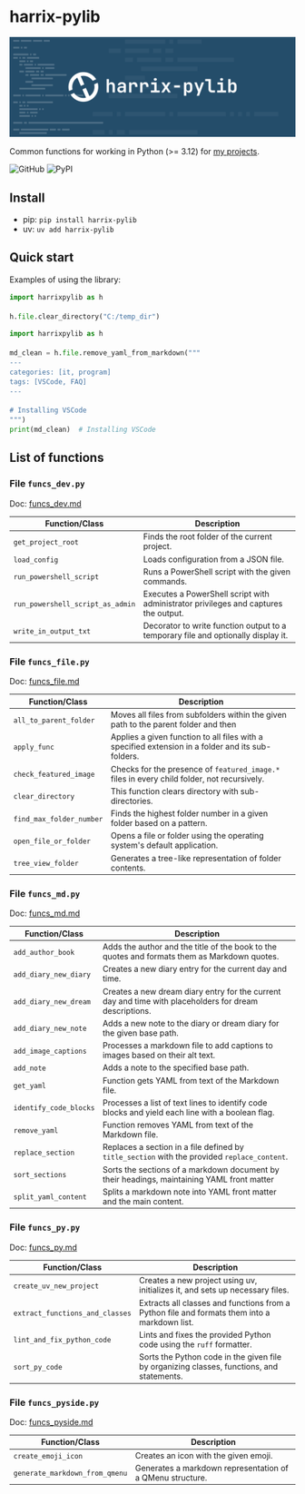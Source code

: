 # harrix-pylib

![harrix-pylib](img/featured-image.svg)

Common functions for working in Python (>= 3.12) for [my projects](https://github.com/Harrix?tab=repositories).

![GitHub](https://img.shields.io/github/license/Harrix/harrix-pylib) ![PyPI](https://img.shields.io/pypi/v/harrix-pylib)

## Install

- pip: `pip install harrix-pylib`
- uv: `uv add harrix-pylib`

## Quick start

Examples of using the library:

```py
import harrixpylib as h

h.file.clear_directory("C:/temp_dir")
```

```py
import harrixpylib as h

md_clean = h.file.remove_yaml_from_markdown("""
---
categories: [it, program]
tags: [VSCode, FAQ]
---

# Installing VSCode
""")
print(md_clean)  # Installing VSCode
```

## List of functions

### File `funcs_dev.py`

Doc: [funcs_dev.md](https://github.com/Harrix/harrix-pylib/tree/main/docs/funcs_dev.md)

| Function/Class | Description |
|----------------|-------------|
| `get_project_root` | Finds the root folder of the current project. |
| `load_config` | Loads configuration from a JSON file. |
| `run_powershell_script` | Runs a PowerShell script with the given commands. |
| `run_powershell_script_as_admin` | Executes a PowerShell script with administrator privileges and captures the output. |
| `write_in_output_txt` | Decorator to write function output to a temporary file and optionally display it. |

### File `funcs_file.py`

Doc: [funcs_file.md](https://github.com/Harrix/harrix-pylib/tree/main/docs/funcs_file.md)

| Function/Class | Description |
|----------------|-------------|
| `all_to_parent_folder` | Moves all files from subfolders within the given path to the parent folder and then |
| `apply_func` | Applies a given function to all files with a specified extension in a folder and its sub-folders. |
| `check_featured_image` | Checks for the presence of `featured_image.*` files in every child folder, not recursively. |
| `clear_directory` | This function clears directory with sub-directories. |
| `find_max_folder_number` | Finds the highest folder number in a given folder based on a pattern. |
| `open_file_or_folder` | Opens a file or folder using the operating system's default application. |
| `tree_view_folder` | Generates a tree-like representation of folder contents. |

### File `funcs_md.py`

Doc: [funcs_md.md](https://github.com/Harrix/harrix-pylib/tree/main/docs/funcs_md.md)

| Function/Class | Description |
|----------------|-------------|
| `add_author_book` | Adds the author and the title of the book to the quotes and formats them as Markdown quotes. |
| `add_diary_new_diary` | Creates a new diary entry for the current day and time. |
| `add_diary_new_dream` | Creates a new dream diary entry for the current day and time with placeholders for dream descriptions. |
| `add_diary_new_note` | Adds a new note to the diary or dream diary for the given base path. |
| `add_image_captions` | Processes a markdown file to add captions to images based on their alt text. |
| `add_note` | Adds a note to the specified base path. |
| `get_yaml` | Function gets YAML from text of the Markdown file. |
| `identify_code_blocks` | Processes a list of text lines to identify code blocks and yield each line with a boolean flag. |
| `remove_yaml` |     Function removes YAML from text of the Markdown file. |
| `replace_section` | Replaces a section in a file defined by `title_section` with the provided `replace_content`. |
| `sort_sections` | Sorts the sections of a markdown document by their headings, maintaining YAML front matter |
| `split_yaml_content` | Splits a markdown note into YAML front matter and the main content. |

### File `funcs_py.py`

Doc: [funcs_py.md](https://github.com/Harrix/harrix-pylib/tree/main/docs/funcs_py.md)

| Function/Class | Description |
|----------------|-------------|
| `create_uv_new_project` | Creates a new project using uv, initializes it, and sets up necessary files. |
| `extract_functions_and_classes` | Extracts all classes and functions from a Python file and formats them into a markdown list. |
| `lint_and_fix_python_code` | Lints and fixes the provided Python code using the `ruff` formatter. |
| `sort_py_code` | Sorts the Python code in the given file by organizing classes, functions, and statements. |

### File `funcs_pyside.py`

Doc: [funcs_pyside.md](https://github.com/Harrix/harrix-pylib/tree/main/docs/funcs_pyside.md)

| Function/Class | Description |
|----------------|-------------|
| `create_emoji_icon` | Creates an icon with the given emoji. |
| `generate_markdown_from_qmenu` | Generates a markdown representation of a QMenu structure. |

